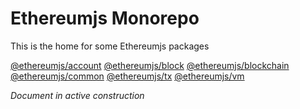 # Ethereumjs Monorepo

This is the home for some Ethereumjs packages


[@ethereumjs/account](./master/packages/account)
[@ethereumjs/block](./master/packages/block)
[@ethereumjs/blockchain](./master/packages/blockchain)
[@ethereumjs/common](./master/packages/common)
[@ethereumjs/tx](./master/packages/tx)
[@ethereumjs/vm](./master/packages/vm)

_Document in active construction_

